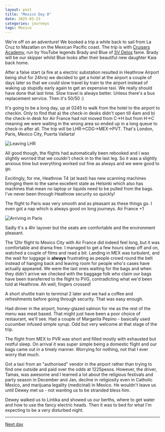 ```yaml
---
layout: post
title: "Mexico Day 0"
date: 2025-03-23
categories: journeys
tags: Mexico
---
```


We're off on an adventure! We booked a trip a while back to sail from La Cruz to Mazatlan on the Mexican Pacific coast. The trip is with [Cruisers Academy][cruisers], run by YouTube legends Brady and Blue of [SV Delos][delos] fame. Brady will be our skipper whilst Blue looks after their beautiful new daughter Kaia back home.

After a false start (a fire at a electric substation resulted in Heathrow Airport being shut for 24hrs) we decided to get a hotel at the airport a couple of days later so that we could slow travel by train to the airport instead of waking up stupidly early again to get an expensive taxi. We really should have done that last time. Slow travel is always better. Unless there's a bus replacement service. Then it's 50/50 :)

It's going to be a long day, up at 0245 to walk from the hotel to the airport to checkin. Only to find that a) the check-in desks didn't open till 4am and b) the check-in desk for Air France had not moved from C->H but from H->C meaning we were waiting in the wrong area so ended up in a long queue to check-in after all. The trip will be LHR->CDG->MEX->PVT. That's London, Paris, Mexico City, Puerta Vallarta!

![Leaving LHR]({{site-url}}/images/leaving-lhr.jpg)

All good though, the flights had automatically been rebooked and I was slightly worried that we couldn't check in to the last leg. So it was a slightly anxious time but everything worked out fine as always and we were good to go. 

Excitingly, for me, Heathrow T4 (at least) has new scanning machines bringing them to the same excellent state as Helsinki which also has machines that mean no laptop or liquids need to be pulled from the bags. I've never been through Heathrow security so quickly!

The flight to Paris was very smooth and as pleasant as these things go. I even got a nap which is always good on long journeys. Air France +1

![Arriving in Paris]({{site-url}}/images/in-paris1.jpg)

Sadly it's a 4hr layover but the seats are comfortable and the environment pleasant. 

The 12hr flight to Mexico City with Air France did indeed feel long, but it was comfortable and drama free. I managed to get a few hours sleep off and on, watched a couple of films and read a bit. Landing in MEX was turbulent, and the wait for luggage is **always** frustrating as people crowd round the belt instead of hanging back and leaving room for people who's cases have actually appeared. We were the last ones waiting for the bags and when they didn't arrive we checked with the baggage folk who claim our bags have been transferred to the flight to PVG, contradicting what we'd been told at Heathrow. Ah well, fingers crossed! 

A short shuttle train to terminal 2 later and we had a coffee and refreshments before going through security. That was easy enough.

Had dinner in the airport, honey-glazed salmon for me as the rest of the menu was meat based. That might just have been a poor choice of restaurant, we'll see. Had a couple of Margarita Pepino - basically used cucumber infused simple syrup. Odd but very welcome at that stage of the trip. 

The flight from MEX to PVR was short and filled mostly with exhausted but restful sleep. On arrival it was super simple being a domestic flight and our bags came out in a timely manner. Worrying for nothing, not that I ever worry that much. 

Got a taxi from an "authorised" vendor in the airport rather than trying to find one outside and paid over the odds at 1225pesos. However, the driver, Tamas, was awesome and I learned a lot about the religious festivals and party season in December and Jan, decline in religiosity even in Catholic Mexico, and marijuana legality (medicinal) in Mexico. He wouldn't leave us until Dewey met us - not wanting us to be stranded bless him. 

Dewey walked us to Lintika and showed us our berths, where to get water and how to use the fancy electric heads. Then it was to bed for what I'm expecting to be a very disturbed night. 

---
[Next day]({{site-url}}/blog/2025/03/mexico-day1/)


[cruisers]: https://www.cruisersacademy.com/offshorecruisingcourse
[delos]: https://www.youtube.com/watch?v=O1lRKZPgE7I&pp=ygUIc3YgZGVsb3M%3D